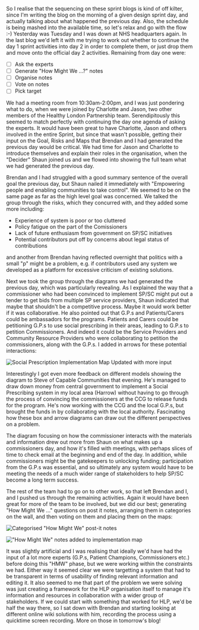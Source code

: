 So I realise that the sequencing on these sprint blogs is kind of off kilter, since I'm writing the blog on the morning of a given design sprint day, and actually talking about what happened the previous day.  Also, the schedule is being mashed into the available time, so let's relax and go with the flow :-) Yesterday was Tuesday and I was down at NHS headquarters again.  In the last blog we'd left it with me trying to work out whether to continue the day 1 sprint activities into day 2 in order to complete them, or just drop them and move onto the official day 2 activities.  Remaining from day one were:

* [ ] Ask the experts
* [ ] Generate "How Might We ...?" notes
* [ ] Organise notes
* [ ] Vote on notes
* [ ] Pick target

We had a meeting room from 10:30am-2:00pm, and I was just pondering what to do, when we were joined by Charlotte and Jason, two other members of the Healthy London Partnership team.  Serendipitously this seemed to match perfectly with continuing the day one agenda of asking the experts.  It would have been great to have Charlotte, Jason and others involved in the entire Sprint, but since that wasn't possible, getting their input on the Goal, Risks and Maps that Brendan and I had generated the previous day would be critical.  We had time for Jason and Charlotte to introduce themselves and explain their roles in the organisation, when the "Decider" Shaun joined us and we flowed into showing the full team what we had generated the previous day.

Brendan and I had struggled with a good summary sentence of the overall goal the previous day, but Shaun nailed it immediately with "Empowering people and enabling communities to take control".  We seemed to be on the same page as far as the high level goal was concerned.  We talked the group through the risks, which they concurred with, and they added some more including:

* Experience of system is poor or too cluttered
* Policy fatigue on the part of the Comissioners
* Lack of future enthusiasm from government on SP/SC initiatives
* Potential contributors put off by concerns about legal status of contributions

and another from Brendan having reflected overnight that politics with a small "p" might be a problem, e.g. if contributors used any system we developed as a platform for excessive criticism of existing solutions.

Next we took the group through the diagrams we had generated the previous day, which was particularly revealing.  As I explained the way that a commissioner who had been convinced to implement SP/SC might put out a tender to get bids from multiple SP service providers, Shaun indicated that maybe that shouldn't be a competitive process.  Maybe it would work better if it was collaborative.  He also pointed out that G.P.s and Patients/Carers could be ambassadors for the programs.  Patients and Carers could be petitioning G.P.s to use social prescribing in their areas, leading to G.P.s to petition Commissioners. And indeed it could be the Service Providers and Community Resource Providers who were collaborating to petition the commissioners, along with the G.P.s.  I added in arrows for these potential interactions:

![Social Prescription Implementation Map Updated with more input](https://www.dropbox.com/s/ikj26czyg78kf2r/updated_map.jpg?dl=1)

Interestingly I got even more feedback on different models showing the diagram to Steve of Capable Communities that evening.  He's managed to draw down money from central government to implement a Social Prescribing system in my local area (Harrow) without having to go through the process of convincing the commissioners at the CCG to release funds for the program.  He's now working with the CCG and the local G.P.s, but brought the funds in by collaborating with the local authority.  Fascinating how these box and arrow diagrams can draw out the different perspectives on a problem.

The diagram focusing on how the commissioner interacts with the materials and information drew out more from Shaun on what makes up a commissioners day, and how it's filled with meetings, with perhaps slices of time to check email at the beginning and end of the day.  In addition, while commissioners might be the gatekeepers to unlocking funding; participation from the G.P.s was essential, and so ultimately any system would have to be meeting the needs of a much wider range of stakeholders to help SP/SC become a long term success.

The rest of the team had to go on to other work, so that left Brendan and I, and I pushed us through the remaining activities.  Again it would have been great for more of the team to be involved, but we did our best; generating "How Might We ..." questions on post it notes, arranging them in categories on the wall, and then voting on them and placing them on the maps:

![Categorised "How Might We" post-it notes](https://www.dropbox.com/s/j5yn7r0l78vnovc/hmw_notes_on_wall_portrait.jpg?dl=1)

!["How Might We" notes added to implementation map](https://www.dropbox.com/s/htsfa2h1zy7sy9x/hmw_on_maps_portrait.jpg?dl=1)

It was slightly artificial and I was realising that ideally we'd have had the input of a lot more experts (G.P.s, Patient Champions, Commissioners etc.) before doing this "HMW" phase, but we were working within the constraints we had.  Either way it seemed clear we were targetting a system that had to be transparent in terms of usability of finding relevant information and editing it.  It also seemed to me that part of the problem we were solving was just creating a framework for the HLP organisation itself to manage it's information and resources in collaboration with a wider group of stakeholders.  If we could start with something that worked for HLP, we'd be half the way there, so I sat down with Brendan and starting looking at different online wiki solutions with him, recording the process using a quicktime screen recording.  More on those in tomorrow's blog!
